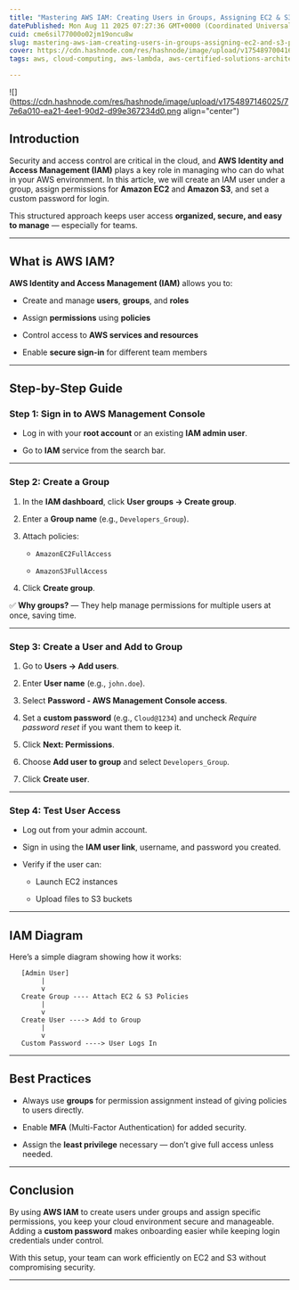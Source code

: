 ```yaml
---
title: "Mastering AWS IAM: Creating Users in Groups, Assigning EC2 & S3 Permissions, and Setting Custom Passwords"
datePublished: Mon Aug 11 2025 07:27:36 GMT+0000 (Coordinated Universal Time)
cuid: cme6sil77000o02jm19oncu8w
slug: mastering-aws-iam-creating-users-in-groups-assigning-ec2-and-s3-permissions-and-setting-custom-passwords
cover: https://cdn.hashnode.com/res/hashnode/image/upload/v1754897004168/c60b9425-d70e-4b69-b734-05a7f967ac21.jpeg
tags: aws, cloud-computing, aws-lambda, aws-certified-solutions-architect-associate, aws-iam, aws-iam-policies, iam-role-in-aws, aws-iam-user

---
```


![](https://cdn.hashnode.com/res/hashnode/image/upload/v1754897146025/77e6a010-ea21-4ee1-90d2-d99e367234d0.png align="center")

## **Introduction**

Security and access control are critical in the cloud, and **AWS Identity and Access Management (IAM)** plays a key role in managing who can do what in your AWS environment. In this article, we will create an IAM user under a group, assign permissions for **Amazon EC2** and **Amazon S3**, and set a custom password for login.

This structured approach keeps user access **organized, secure, and easy to manage** — especially for teams.

---

## **What is AWS IAM?**

**AWS Identity and Access Management (IAM)** allows you to:

* Create and manage **users**, **groups**, and **roles**
    
* Assign **permissions** using **policies**
    
* Control access to **AWS services and resources**
    
* Enable **secure sign-in** for different team members
    

---

## **Step-by-Step Guide**

### **Step 1: Sign in to AWS Management Console**

* Log in with your **root account** or an existing **IAM admin user**.
    
* Go to **IAM** service from the search bar.
    

---

### **Step 2: Create a Group**

1. In the **IAM dashboard**, click **User groups → Create group**.
    
2. Enter a **Group name** (e.g., `Developers_Group`).
    
3. Attach policies:
    
    * `AmazonEC2FullAccess`
        
    * `AmazonS3FullAccess`
        
4. Click **Create group**.
    

✅ **Why groups?** — They help manage permissions for multiple users at once, saving time.

---

### **Step 3: Create a User and Add to Group**

1. Go to **Users → Add users**.
    
2. Enter **User name** (e.g., `john.doe`).
    
3. Select **Password - AWS Management Console access**.
    
4. Set a **custom password** (e.g., `Cloud@1234`) and uncheck *Require password reset* if you want them to keep it.
    
5. Click **Next: Permissions**.
    
6. Choose **Add user to group** and select `Developers_Group`.
    
7. Click **Create user**.
    

---

### **Step 4: Test User Access**

* Log out from your admin account.
    
* Sign in using the **IAM user link**, username, and password you created.
    
* Verify if the user can:
    
    * Launch EC2 instances
        
    * Upload files to S3 buckets
        

---

## **IAM Diagram**

Here’s a simple diagram showing how it works:

```plaintext
   [Admin User]
        |
        v
   Create Group ---- Attach EC2 & S3 Policies
        |
        v
   Create User ----> Add to Group
        |
        v
   Custom Password ----> User Logs In
```

---

## **Best Practices**

* Always use **groups** for permission assignment instead of giving policies to users directly.
    
* Enable **MFA** (Multi-Factor Authentication) for added security.
    
* Assign the **least privilege** necessary — don’t give full access unless needed.
    

---

## **Conclusion**

By using **AWS IAM** to create users under groups and assign specific permissions, you keep your cloud environment secure and manageable. Adding a **custom password** makes onboarding easier while keeping login credentials under control.

With this setup, your team can work efficiently on EC2 and S3 without compromising security.

---